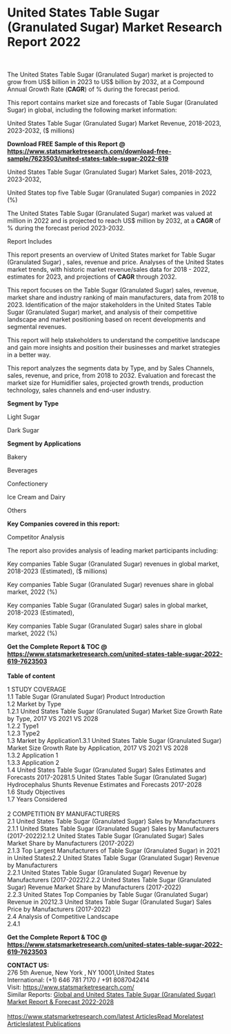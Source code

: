 <h1>United States Table Sugar (Granulated Sugar) Market Research Report 2022</h1><br/><p>The United States Table Sugar (Granulated Sugar) market is projected to grow from US$ billion in 2023 to US$ billion by 2032, at a Compound Annual Growth Rate (<strong>CAGR</strong>) of % during the forecast period.</p><p>This report contains market size and forecasts of Table Sugar (Granulated Sugar) in global, including the following market information:</p><p>United States Table Sugar (Granulated Sugar) Market Revenue, 2018-2023, 2023-2032, ($ millions)</p><p><strong>Download FREE Sample of this Report @ <a href="https://www.statsmarketresearch.com/download-free-sample/7623503/united-states-table-sugar-2022-619">https://www.statsmarketresearch.com/download-free-sample/7623503/united-states-table-sugar-2022-619</a></strong></p><p>United States Table Sugar (Granulated Sugar) Market Sales, 2018-2023, 2023-2032,</p><p>United States top five Table Sugar (Granulated Sugar) companies in 2022 (%)</p><p>The United States Table Sugar (Granulated Sugar) market was valued at million in 2022 and is projected to reach US$ million by 2032, at a <strong>CAGR</strong> of % during the forecast period 2023-2032.</p><p>Report Includes</p><p>This report presents an overview of United States market for Table Sugar (Granulated Sugar) , sales, revenue and price. Analyses of the United States market trends, with historic market revenue/sales data for 2018 - 2022, estimates for 2023, and projections of <strong>CAGR</strong> through 2032.</p><p>This report focuses on the Table Sugar (Granulated Sugar) sales, revenue, market share and industry ranking of main manufacturers, data from 2018 to 2023. Identification of the major stakeholders in the United States Table Sugar (Granulated Sugar) market, and analysis of their competitive landscape and market positioning based on recent developments and segmental revenues.</p><p>This report will help stakeholders to understand the competitive landscape and gain more insights and position their businesses and market strategies in a better way.</p><p>This report analyzes the segments data by Type, and by Sales Channels, sales, revenue, and price, from 2018 to 2032. Evaluation and forecast the market size for Humidifier sales, projected growth trends, production technology, sales channels and end-user industry.</p><p><strong>Segment by Type</strong></p><p>Light Sugar</p><p>Dark Sugar</p><p><strong> Segment <strong><strong>by Applications</strong></strong></strong></p><p>Bakery</p><p>Beverages</p><p>Confectionery</p><p>Ice Cream and Dairy</p><p>Others</p><p><strong>Key Companies covered in this report:</strong></p><p>Competitor Analysis</p><p>The report also provides analysis of leading market participants including:</p><p>Key companies Table Sugar (Granulated Sugar) revenues in global market, 2018-2023 (Estimated), ($ millions)</p><p>Key companies Table Sugar (Granulated Sugar) revenues share in global market, 2022 (%)</p><p>Key companies Table Sugar (Granulated Sugar) sales in global market, 2018-2023 (Estimated),</p><p>Key companies Table Sugar (Granulated Sugar) sales share in global market, 2022 (%)</p><div><b>Get the Complete Report & TOC @ <a href="https://www.statsmarketresearch.com/united-states-table-sugar-2022-619-7623503">https://www.statsmarketresearch.com/united-states-table-sugar-2022-619-7623503</a></b></div><br><b>Table of content</b><p>1 STUDY COVERAGE<br />1.1 Table Sugar (Granulated Sugar) Product Introduction<br />1.2 Market by Type<br />1.2.1 United States Table Sugar (Granulated Sugar) Market Size Growth Rate by Type, 2017 VS 2021 VS 2028<br />1.2.2 Type1<br />1.2.3 Type2<br />1.3 Market by Application1.3.1 United States Table Sugar (Granulated Sugar) Market Size Growth Rate by Application, 2017 VS 2021 VS 2028<br />1.3.2 Application 1<br />1.3.3 Application 2<br />1.4 United States Table Sugar (Granulated Sugar) Sales Estimates and Forecasts 2017-20281.5 United States Table Sugar (Granulated Sugar) Hydrocephalus Shunts Revenue Estimates and Forecasts 2017-2028<br />1.6 Study Objectives<br />1.7 Years Considered<br /><br />2 COMPETITION BY MANUFACTURERS<br />2.1 United States Table Sugar (Granulated Sugar) Sales by Manufacturers<br />2.1.1 United States Table Sugar (Granulated Sugar) Sales by Manufacturers (2017-2022)2.1.2 United States Table Sugar (Granulated Sugar) Sales Market Share by Manufacturers (2017-2022)<br />2.1.3 Top Largest Manufacturers of Table Sugar (Granulated Sugar) in 2021 in United States2.2 United States Table Sugar (Granulated Sugar) Revenue by Manufacturers<br />2.2.1 United States Table Sugar (Granulated Sugar) Revenue by Manufacturers (2017-2022)2.2.2 United States Table Sugar (Granulated Sugar) Revenue Market Share by Manufacturers (2017-2022)<br />2.2.3 United States Top Companies by Table Sugar (Granulated Sugar) Revenue in 20212.3 United States Table Sugar (Granulated Sugar) Sales Price by Manufacturers (2017-2022)<br />2.4 Analysis of Competitive Landscape<br />2.4.1 <br><div><b>Get the Complete Report & TOC @ <a href="https://www.statsmarketresearch.com/united-states-table-sugar-2022-619-7623503">https://www.statsmarketresearch.com/united-states-table-sugar-2022-619-7623503</a></b></div></p> <b>CONTACT US:</b><br>276 5th Avenue, New York , NY 10001,United States<br>International: (+1) 646 781 7170 / +91 8087042414<br>Visit: <a href="https://www.statsmarketresearch.com/">https://www.statsmarketresearch.com/</a><br>Similar Reports: <a href="https://www.statsmarketresearch.com/united-states-table-sugar-2022-619-7623503">Global and United States Table Sugar (Granulated Sugar) Market Report & Forecast 2022-2028</a><br/><br/><a href="https://gyeongbokgung.com">https://www.statsmarketresearch.com/</a><a href="https://hallyeomaritime.com">latest Articles</a><a href="https://jingwansa.com">Read More</a><a href=https://nguoiviet.jp/">latest Articles</a><a href="https://www.intelmarketresearch.com/">latest Publications</a>